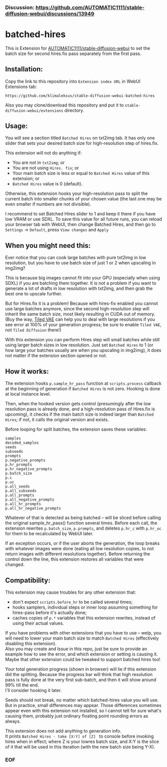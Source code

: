 ### Discussion: https://github.com/AUTOMATIC1111/stable-diffusion-webui/discussions/13949

# batched-hires

This is Extension for [AUTOMATIC1111/stable-diffusion-webui](https://github.com/AUTOMATIC1111/stable-diffusion-webui) to set the batch size for second hires.fix pass separately from the first pass.

## Installation:
Copy the link to this repository into `Extension index URL` in WebUI Extensions tab:
```
https://github.com/klimaleksus/stable-diffusion-webui-batched-hires
```
Also you may clone/download this repository and put it to `stable-diffusion-webui/extensions` directory.

## Usage:
You will see a section titled `Batched Hires` on txt2img tab. It has only one slider that sets your desired batch size for high-resolution step of hires.fix.

This extension will not do anything if:
- You are not in `txt2img`; or
- You are not using `Hires. fix`; or
- Your main batch size is less or equal to `Batched Hires` value of this extension; or
- `Batched Hires` value is 0 (default).

Otherwise, this extension hooks your high-resolution pass to split the current batch into smaller chunks of your chosen value (the last one may be even smaller if numbers are not divisible).

I recommend to set Batched Hires slider to 1 and keep it there if you have low VRAM or use SDXL. To save this value for all future runs, you can reload your browser tab with WebUI, then change Batched Hires, and then go to `Settings` → `Default`, press `View changes` and `Apply`

## When you might need this:
Ever notice that you can cook large batches with pure txt2img in low resolution, but you have to use batch size of just 1 or 2 when upscaling in img2img?

This is because big images cannot fit into your GPU (especially when using SDXL) if you are batching them together.
It is not a problem if you want to generate a lot of drafts in low resolution with txt2img, and then grab the best one to upscale further.

But for Hires.fix it is a problem! Because with hires-fix enabled you cannot use large batches anymore, since the second high-resolution step will inherit the same batch size, most likely resulting in CUDA out of memory.  
(Buy the way, [Tiled VAE](https://github.com/pkuliyi2015/multidiffusion-upscaler-for-automatic1111) can help you to deal with large resolutions if you see error at 100% of your generation progress; be sure to enable `Tiled VAE`, not `Tiled Diffusion` there!)

With this extension you can perform Hires step will small batches while still using larger batch sizes in low resolution. Just set `Batched Hires` to 1 (or how large your batches usually are when you upscaling in img2img), it does not matter if the extension section opened or not.

## How it works:
The extension hooks `p.sample_hr_pass` function at `scripts.process` callback at the beginning of generation if `Batched Hires` is not zero. Hooking is done at local instance level.

Then, when the hooked version gets control (presumingly after the low resolution pass is already done, and a high-resolution pass of Hires.fix is upcoming), it checks if the main batch size is indeed larger than `Batched Hires`; if not, it calls the original version and exists.

Before looping for split batches, the extension saves these variables:
```
samples
decoded_samples
seeds
subseeds
prompts
p.negative_prompts
p.hr_prompts
p.hr_negative_prompts
p.batch_size
p.c
p.uc
p.all_seeds
p.all_subseeds
p.all_prompts
p.all_negative_prompts
p.all_hr_prompts
p.all_hr_negative_prompts
```

Whatever of that is detected as being batched – will be sliced before calling the original sample_hr_pass() function several times. Before each call, the extension rewrites `p.batch_size`, `p.prompts`, and deletes `p.hr_c` with `p.hr_uc` for them to be recalculated by WebUI later.

If an exception occurs, or if the user aborts the generation, the loop breaks with whatever images were done (eating all low resolution copies, to not return images with different resolutions together).
Before returning the control down the line, this extension restores all variables that were changed.

## Compatibility:
This extension may cause troubles for any other extension that:
- don't expect `scripts.before_hr` to be called several times;
- hooks samplers, individual steps or inner loop assuming something for hires-pass before it's actually done;
- caches copies of `p.*` variables that this extension rewrites, instead of using their actual values.

If you have problems with other extensions that you have to use – welp, you will need to lower your main batch size to match `Batched Hires` (effectively disabling this extension).  
Also you may create and Issue in this repo, just be sure to provide an example how to see the error, and which extension or setting is causing it. Maybe that other extension could be tweaked to support batched hires too!

Your total generation progress (shown in browser) will lie if this extension did the splitting. Because the progress bar will think that high resolution pass is fully done at the very first sub-batch, and then it will show around 99% till the end.  
I'll consider hooking it later.

Seeds should not break, no matter which batched-hires value you will use.  
But in practice, small differences may appear. Those differences sometimes appear even with this extension not installed, so I cannot tell for sure what's causing them, probably just ordinary floating point rounding errors as always.

This extension does not add anything to generation info.  
It prints `Batched Hires - take [X:Y] of [Z] ` to console before invoking hires when in effect; where Z is your lowres batch size, and X:Y is the slice of it that will be used in this iteration (with the new batch size being Y-X).
### EOF
